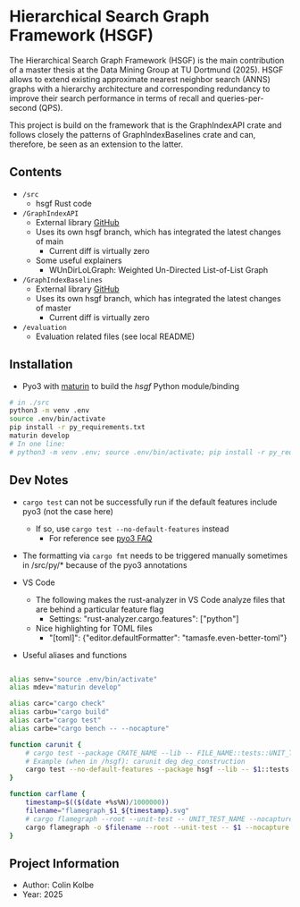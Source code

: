 # Hierarchical Search Graph Framework (HSGF)

The Hierarchical Search Graph Framework (HSGF) is the main contribution of a master thesis at the Data Mining Group at TU Dortmund (2025). HSGF allows to extend existing approximate nearest neighbor search (ANNS) graphs with a hierarchy architecture and corresponding redundancy to improve their search performance in terms of recall and queries-per-second (QPS).

This project is build on the framework that is the GraphIndexAPI crate and follows closely the patterns of GraphIndexBaselines crate and can, therefore, be seen as an extension to the latter.

## Contents
- `/src` 
    - hsgf Rust code
- `/GraphIndexAPI`
    - External library [GitHub](https://github.com/eth42/GraphIndexAPI)
    - Uses its own hsgf branch, which has integrated the latest changes of main
        - Current diff is virtually zero
    - Some useful explainers
        - WUnDirLoLGraph: Weighted Un-Directed List-of-List Graph
- `/GraphIndexBaselines`
    - External library [GitHub](https://github.com/eth42/GraphIndexBaselines)
    - Uses its own hsgf branch, which has integrated the latest changes of master
        - Current diff is virtually zero
- `/evaluation`
    - Evaluation related files (see local README)

## Installation

- Pyo3 with [maturin](https://www.maturin.rs/) to build the _hsgf_ Python module/binding
```bash
# in ./src
python3 -m venv .env
source .env/bin/activate
pip install -r py_requirements.txt
maturin develop
# In one line:
# python3 -m venv .env; source .env/bin/activate; pip install -r py_requirements.txt; maturin develop
```

## Dev Notes
- `cargo test` can not be successfully run if the default features include pyo3 (not the case here)
    - If so, use `cargo test --no-default-features` instead 
        - For reference see [pyo3 FAQ](https://pyo3.rs/v0.23.4/faq.html#i-cant-run-cargo-test-my-crate-cannot-be-found-for-tests-in-tests-directory)

- The formatting via `cargo fmt` needs to be triggered manually sometimes in /src/py/* because of the pyo3 annotations

- VS Code
    - The following makes the rust-analyzer in VS Code analyze files that are behind a particular feature flag
        - Settings: "rust-analyzer.cargo.features": ["python"]
    - Nice highlighting for TOML files
        - "[toml]": {"editor.defaultFormatter": "tamasfe.even-better-toml"}

- Useful aliases and functions
```bash

alias senv="source .env/bin/activate"
alias mdev="maturin develop"

alias carc="cargo check"
alias carbu="cargo build"
alias cart="cargo test"
alias carbe="cargo bench -- --nocapture"

function carunit {
    # cargo test --package CRATE_NAME --lib -- FILE_NAME::tests::UNIT_TEST_NAME --exact --show-output --nocapture
    # Example (when in /hsgf): carunit deg deg_construction
    cargo test --no-default-features --package hsgf --lib -- $1::tests::$2 --exact --show-output
}

function carflame {
    timestamp=$(($(date +%s%N)/1000000))
    filename="flamegraph_$1_${timestamp}.svg"
    # cargo flamegraph --root --unit-test -- UNIT_TEST_NAME --nocapture
    cargo flamegraph -o $filename --root --unit-test -- $1 --nocapture --no-default-features; open -a "Brave Browser" $filename
}
```

## Project Information
- Author: Colin Kolbe
- Year: 2025